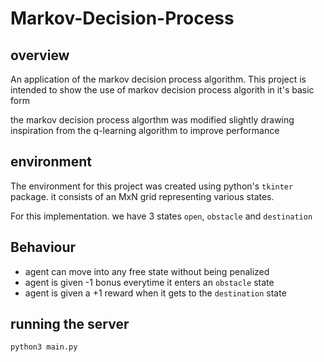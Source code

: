 # Markov-Decision-Process
## overview

An application of the markov decision process algorithm.
This project is intended to show the use of markov decision process algorith in it's basic form

the markov decision process algorthm was modified slightly drawing inspiration from the q-learning algorithm to improve performance

## environment

The environment for this project was created using python's `tkinter` package.
it consists of an MxN grid representing various states.

For this implementation. we have 3 states `open`, `obstacle` and `destination`

## Behaviour
- agent can move into any free state without being penalized
- agent is given -1 bonus everytime it enters an `obstacle` state
- agent is given a +1 reward when it gets to the `destination` state

## running the server
```bash
python3 main.py
```
